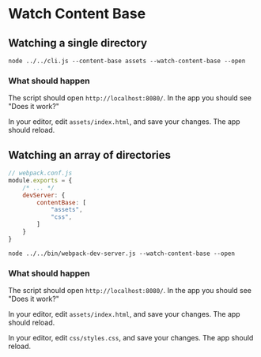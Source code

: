 # Watch Content Base

## Watching a single directory

```shell
node ../../cli.js --content-base assets --watch-content-base --open
```

### What should happen

The script should open `http://localhost:8080/`. In the app you should see
"Does it work?"

In your editor, edit `assets/index.html`, and save your changes. The app should
reload.


## Watching an array of directories

```javascript
// webpack.conf.js
module.exports = {
	/* ... */
	devServer: {
		contentBase: [
			"assets",
			"css",
		]
	}
}
```

```shell
node ../../bin/webpack-dev-server.js --watch-content-base --open
```

### What should happen

The script should open `http://localhost:8080/`. In the app you should see "Does
it work?"

In your editor, edit `assets/index.html`, and save your changes. The app should
reload.

In your editor, edit `css/styles.css`, and save your changes. The app should
reload.
